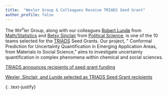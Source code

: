 ```yaml
---
title:  "Wexler Group & Colleagues Receive TRIADS Seed Grant"
author_profile: false
---
```


The W<i>e<sup>x</sup></i>ler Group, along with our
colleagues [Robert Lunde](https://math.wustl.edu/people/robert-lunde)
from [Math/Statistics](https://math.wustl.edu/)
and [Betsy Sinclair](https://polisci.wustl.edu/people/betsy-sinclair)
from [Political Science](https://polisci.wustl.edu/), is one of the 10 teams
selected for the [TRIADS](https://triads.wustl.edu/) Seed Grants. Our project, "
Conformal Prediction for Uncertainty Quantification in Emerging Application
Areas, from Materials to Social Science," aims to investigate uncertainty
quantification in complex phenomena within chemical and social sciences.

[TRIADS announces recipients of seed grant funding](https://artsci.wustl.edu/ampersand/triads-announces-recipients-seed-grant-funding)

[Wexler, Sinclair, and Lunde selected as TRIADS Seed Grant recipients](https://chemistry.wustl.edu/news/wexler-sinclair-and-lunde-selected-triads-seed-grant-recipients)

{: .text-justify}